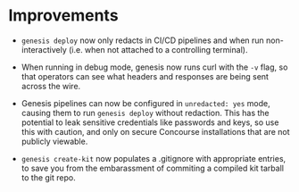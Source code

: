 # Improvements

- `genesis deploy` now only redacts in CI/CD pipelines and when
  run non-interactively (i.e. when not attached to a controlling
  terminal).

- When running in debug mode, genesis now runs curl with the `-v`
  flag, so that operators can see what headers and responses are
  being sent across the wire.

- Genesis pipelines can now be configured in `unredacted: yes`
  mode, causing them to run `genesis deploy` without redaction.
  This has the potential to leak sensitive credentials like
  passwords and keys, so use this with caution, and only on
  secure Concourse installations that are not publicly viewable.

- `genesis create-kit` now populates a .gitignore with appropriate
  entries, to save you from the embarassment of commiting a
  compiled kit tarball to the git repo.
